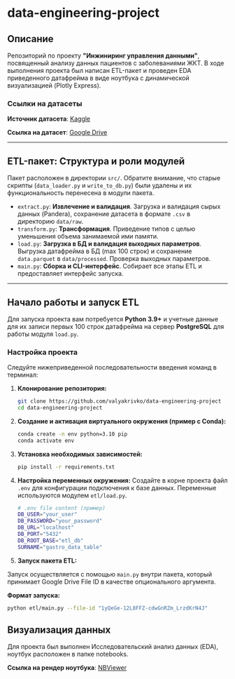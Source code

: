 # data-engineering-project

## Описание

Репозиторий по проекту **"Инжиниринг управления данными"**, посвященный анализу данных пациентов с заболеваниями ЖКТ. В ходе выполнения проекта был написан ETL-пакет и проведен EDA приведенного датафрейма в виде ноутбука с динамической визуализацией (Plotly Express).

### Ссылки на датасеты

**Источник датасета**: [Kaggle](https://www.kaggle.com/datasets/amanik000/gastrointestinal-disease-dataset)

**Ссылка на датасет**: [Google Drive](https://drive.google.com/file/d/1yQeGe-12L8FFZ-cdwGnRZm_LrzdKrN4J/view?usp=sharing)  

---

## ETL-пакет: Структура и роли модулей

Пакет расположен в директории `src/`. Обратите внимание, что старые скрипты (`data_loader.py` и `write_to_db.py`) были удалены и их функциональность перенесена в модули пакета.

* `extract.py`: **Извлечение и валидация**. Загрузка и валидация сырых данных (Pandera), сохранение датасета в формате `.csv` в директорию `data/raw`.
* `transform.py`: **Трансформация**. Приведение типов с целью уменьшения объема занимаемой ими памяти.
* `load.py`: **Загрузка в БД и валидация выходных параметров**. Выгрузка датафрейма в БД (max 100 строк) и сохранение `data.parquet` в `data/processed`. Проверка выходных параметров.
* `main.py`: **Сборка и CLI-интерфейс**. Собирает все этапы ETL и предоставляет интерфейс запуска.

---

## Начало работы и запуск ETL

Для запуска проекта вам потребуется **Python 3.9+** и учетные данные для их записи первых 100 строк датафрейма на сервер **PostgreSQL** для работы модуля `load.py`.

### Настройка проекта

Следуйте нижеприведенной последовательности введения команд в терминал:

1.  **Клонирование репозитория:**
    ```bash
    git clone https://github.com/valyakrivko/data-engineering-project
    cd data-engineering-project
    ```

2.  **Создание и активация виртуального окружения (пример с Conda):**
    ```bash
    conda create -n env python=3.10 pip
    conda activate env
    ```

3.  **Установка необходимых зависимостей:**
    ```bash
    pip install -r requirements.txt
    ```

4.  **Настройка переменных окружения:**
    Создайте в корне проекта файл `.env` для конфигурации подключения к базе данных. Переменные используются модулем `etl/load.py`.

    ```bash
    # .env file content (пример)
    DB_USER="your_user"
    DB_PASSWORD="your_password"
    DB_URL="localhost"
    DB_PORT="5432"
    DB_ROOT_BASE="etl_db"
    SURNAME="gastro_data_table" 
    ```

5. **Запуск пакета ETL:**

Запуск осуществляется с помощью `main.py` внутри пакета, который принимает Google Drive File ID в качестве опционального аргумента.

**Формат запуска:**

```bash
python etl/main.py --file-id "1yQeGe-12L8FFZ-cdwGnRZm_LrzdKrN4J"
```

## Визуализация данных

Для проекта был выполнен Исследовательский анализ данных (EDA), ноутбук расположен в папке notebooks.

**Ссылка на рендер ноутбука**: [NBViewer](https://nbviewer.org/github/valyakrivko/data-engineering-project/blob/main/notebooks/EDA.ipynb)








